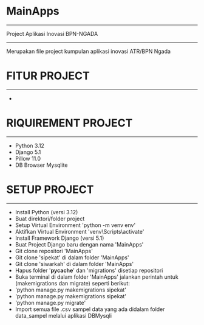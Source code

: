 # MainApps
*******************************************
Project Aplikasi Inovasi BPN-NGADA
*******************************************

Merupakan file project kumpulan aplikasi inovasi ATR/BPN Ngada

# FITUR PROJECT
*******************************************
-  


# RIQUIREMENT PROJECT
*******************************************
-  Python 3.12
-  Django 5.1
-  Pillow 11.0
-  DB Browser Mysqlite


# SETUP PROJECT
*******************************************
-  Install Python (versi 3.12)
-  Buat direktori/folder project
-  Setup Virtual Environment 'python -m venv env'
-  Aktifkan Virtual Environment 'venv\Scripts\activate'
-  Install Framework Django (versi 5.1)
-  Buat Project Django baru dengan nama 'MainApps'
-  Git clone repositori 'MainApps'
-  Git clone 'sipekat' di dalam folder 'MainApps'
-  Git clone 'siwarkah' di dalam folder 'MainApps'
-  Hapus folder '__pycache__' dan 'migrations' disetiap repositori
-  Buka terminal di dalam folder 'MainApps' jalankan perintah untuk (makemigrations dan migrate) seperti berikut:
-  'python manage.py makemigrations sipekat'
-  'python manage.py makemigrations sipekat'
-  'python manage.py migrate'
-  Import semua file .csv sampel data yang ada didalam folder data_sampel melalui aplikasi DBMysqli
